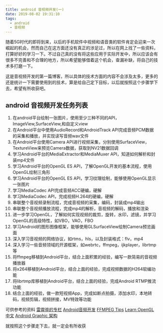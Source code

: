 ```yaml
---
title: android 音视频开发(一)
date: 2019-08-02 19:31:10
tags:
  - android
  - 音视频
---
```

<!--more-->
随着5G时代的即将到来，以后的手机软件中视频和语音类的软件肯定会迎来一次崛起的机会，然而自己在这方面还没有真正的涉足过，所以在网上找了一些资料，打算好好的学习一下。不过自己真的没有将这些应用于实际开发中，所以应该会有很多不完善和不合理的地方，所以希望能够借着这个机会，查漏补缺，将自己的技术多打磨一下。

这是音视频开发的第一篇博客，所以具体的技术方面的内容不会涉及太多，更多的还是统计一下需要使用到的技术，算是给自己定下目标，以后就按照这个步骤学下去，希望有所收获吧。

## android 音视频开发任务列表

1. 在android平台绘制一张图片，使用至少三种不同的API，ImageView,SurfaceView,和自定义view
2. 在Android平台中使用AudioRecord和AndroidTrack API完成音频PCM数据的采集和播放，并实现读写音频wav文件
3. 在Android平台使用Camera API进行视频采集，分别使用SurfaceView，TextureView来预览Camera数据，获取到NV21数据回调
4. 学习Android平台的MediaExtractor和MediaMuxer API，知道如何解析和封装mp4文件
5. 学习Android平台的OpenGL ES API，了解OpenGL开发的基本流程，使用OpenGL绘制三角形
6. 学习Android平台的OpenGL ES API，学习纹理绘制，能够使用OpenGL显示一张图片
7. 学习MediaCodec API完成音频ACC硬编，硬解
8. 学习MediaCodec API，完成视频H.264的硬编，硬解
9. 串联整个音视频录制流程，完成音视频的采集，编码，封装成mp4输出
10. 串联整个音视频播放流程，完成mp4的解析，音视频的解码，播放和渲染
11. 进一步学习OpenGL，了解如何实现视频的裁剪，旋转，水印，滤镜，并学习OpenGL的高级特性，如VBO，VAO，FBO
12. 学习Android的图形图像框架，能够使用GLSurfaceView绘制Camera预览画面
13. 深入学习音视频的网络协议，如rtms，hls，以及封装格式：flv，mp4
14. 深入学习一些音频领域的开源框架，如webrtc，ffmpeg，ijkplayer，librtmp等
15. 将ffmpeg移植到Android平台，结合上面积累的经验，编写一款简易的音视频播放器
16. 将x264移植到Android平台，结合上面的经验，完成视频数据的H264软编功能
17. 将librtmp库移植到Android平台，结合上面的经验，完成Android RTMP推流功能
18. 结合上面的经验，做一款短视频App，完成如断点拍摄，添加水印，本地转码，视频剪辑，视频拼接，MV特效等功能


可供参考的资料
[雷霄骅的专栏](http://blog.csdn.net/leixiaohua1020)
[Android音频开发](http://ticktick.blog.51cto.com/823160/d-15)
[FFMPEG Tips](http://ticktick.blog.51cto.com/823160/d-17)
[Learn OpenGL 中文](https://learnopengl-cn.readthedocs.io/zh/latest/)
[Android Graphic 架构](https://source.android.com/devices/graphics/)

就按照这个步骤走下去，就一定会有所收获

